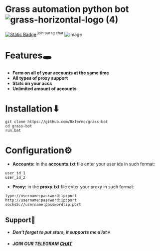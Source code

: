# Grass automation python bot ![grass-horizontal-logo (4)](https://github.com/user-attachments/assets/f8b41de5-fc45-457a-b8ad-1c176b65e806)
[![Static Badge](https://img.shields.io/badge/Telegram-Channel-Link?style=for-the-badge&logo=Telegram&logoColor=white&logoSize=auto&color=blue)](https://t.me/+pB6j65Kv7cdjZmU0) <sup>join our tg chat</sup>
![image](https://github.com/user-attachments/assets/620a24fe-a94f-4fe1-9edd-bbca72eb8155)

# Features🕳
- **Farm on all of your accounts at the same time**
- **All types of proxy support**
- **Stats on your accs**
- **Unlimited amount of accounts**

# Installation⬇
```shell
git clone https://github.com/0xferno/grass-bot
cd grass-bot
run.bat
```

# Configuration⚙
- **Accounts:** In the **accounts.txt** file enter your user ids in such format:
```shell
user_id_1
user_id_2
```
- **Proxy:** in the **proxy.txt** file enter your proxy in such format:
```shell
type://username:password:ip:port
http://username:password:ip:port
socks5://username:password:ip:port
```

## Support🌟

- ***Don't forget to put stars, it supports me a lot⭐***

- ***JOIN OUR TELEGRAM [CHAT](https://t.me/+9j5RcKMfT5s4M2Q0)***

